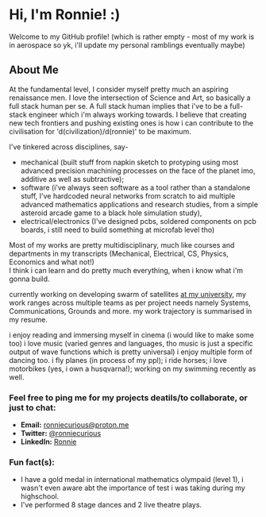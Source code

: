 
# Hi, I'm Ronnie! :)

Welcome to my GitHub profile! (which is rather empty - most of my work is in aerospace so yk, i'll update my personal ramblings eventually maybe)

## About Me

At the fundamental level, I consider myself pretty much an aspiring renaissance men. I love the intersection of Science and Art, so basically a full stack human per se. 
A full stack human implies that i've to be a full-stack engineer which i'm always working towards. 
I believe that creating new tech frontiers and pushing existing ones is how i can contribute to the civilisation for 'd(civilization)/d(ronnie)' to be maximum. 

I've tinkered across disciplines, say-
- mechanical (built stuff from napkin sketch to protyping using most advanced precision machining processes on the face of the planet imo, additive as well as subtractive); 
- software (i've always seen software as a tool rather than a standalone stuff, I've hardcoded neural networks from scratch to aid multiple advanced mathematics applications and                     research studies, from a simple asteroid arcade game to a black hole simulation study), 
- electrical/electronics (I've designed pcbs, soldered components on pcb boards, i still need to build something at microfab level tho)

Most of my works are pretty multidisciplinary, much like courses and departments in my transcripts (Mechanical, Electrical, CS, Physics, Economics and what not!)  
I think i can learn and do pretty much everything, when i know what i'm gonna build. 

currently working on developing swarm of satellites [at my university](https://www.colorado.edu/aerospace/academics/graduates/graduate-projects/2022-2023-projects/space-weather-atmospheric-reconfigurable), my work ranges across multiple teams as per project needs namely Systems, Communications, Grounds and more. 
my work trajectory is summarised in my resume. 

i enjoy reading and immersing myself in cinema (i would like to make some too) 
i love music (varied genres and languages, tho music is just a specific output of wave functions which is pretty universal) 
i enjoy multiple form of dancing too. 
i fly planes (in process of my ppl); i ride horses; i love motorbikes (yes, i own a husqvarna!); working on my swimming recently as well. 

### Feel free to ping me for my projects deatils/to collaborate, or just to chat:

- **Email:** [ronniecurious@proton.me](mailto:ronniecurious@proton.me)
- **Twitter:** [@ronniecurious](https://twitter.com/ronniecurious)
- **LinkedIn:** [Ronnie](https://www.linkedin.com/in/rishabh-ronnie-rai-0887a3111/)


### Fun fact(s):

- I have a gold medal in international mathematics olympaid (level 1), i wasn't even aware abt the importance of test i was taking during my highschool.
- I've performed 8 stage dances and 2 live theatre plays. 
